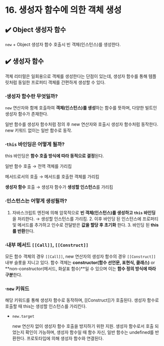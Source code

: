 # 16. 생성자 함수에 의한 객체 생성

## ✔️ Object 생성자 함수

`new` + Object 생성자 함수 호출시 빈 객체(인스턴스)를 생성한다. 

## ✔️ 생성자 함수

객체 리터럴은 일회용으로 객체를 생성한다는 단점이 있는데, 생성자 함수를 통해 템플릿처럼 동일한 프로퍼티 객체를 간편하게 생성할 수 있다.  

### ∙생성자 함수란 무엇일까?

`new` 연산자와 함께 호출하여 **객체(인스턴스)를 생성**하는 함수를 뜻하며, 다양한 빌트인 생성자 함수가 존재한다. 

일반 함수를 생성자 함수처럼 정의 후 new 연산자와 호출시 생성자 함수처럼 동작한다. new 키워드 없이는 일반 함수로 동작. 

### ∙`this` 바인딩은 어떻게 될까?

this 바인딩은 **함수 호출 방식에 따라 동적으로 결정**된다. 

일반 함수 호출 → 전역 객체를 가리킴

메서드로서의 호출 → 메서드를 호출한 객체를 가리킴

**생성자 함수** 호출 → 생성자 함수가 **생성할 인스턴스**를 가리킴

### ∙인스턴스는 어떻게 생성될까?

1. 자바스크립트 엔진에 의해 암묵적으로 **빈 객체(인스턴스)를 생성하고 `this` 바인딩**을 처리한다. → 생성할 인스턴스를 가리킴. 2. 이후 바인딩 된 인스턴스에 프로퍼티 및 메서드를 추가하고 인수로 전달받은 **값을 할당 후 초기화** 한다. 3. 바인딩 된 **this를 반환**한다. 

### ∙내부 메서드 `[[Call]]`, `[[Construct]]`

모든 함수 객체의 경우 `[[Call]]`, new 연산자의 생성자 함수의 경우 `[[Construct]]` 내부 슬롯을 지니고 있다. 함수 객체는 **constructor(함수 선언문, 표현식, 클래스)** or **non-constructor(메서드, 화살표 함수)**일 수 있으며 이는 **함수 정의 방식에 따라 구분**한다. 

### ∙`new` 키워드

해당 키워드를 통해 생성자 함수로 동작하며, [[Construct]]가 호출된다. 생성자 함수로 호출할 때 this는 생성할 인스턴스를 가리킨다. 

- `new.target`
    
    new 연산자 없이 생성자 함수 호출을 방지하기 위한 지원. 생성자 함수로서 호출 되었는지 확인이 가능하며, 생성자 함수일 때 함수 자신, 일반 함수는 undefined를 반환한다. 프로토타입에 의해 생성자 함수와 연결된다.